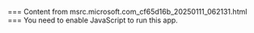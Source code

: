 === Content from msrc.microsoft.com_cf65d16b_20250111_062131.html ===
You need to enable JavaScript to run this app.
